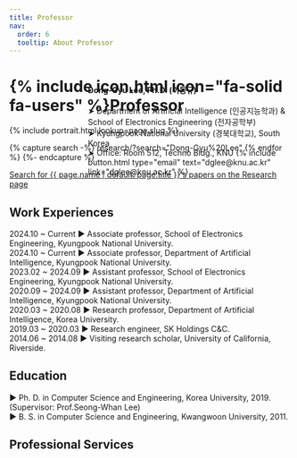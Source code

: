 ```yaml
---
title: Professor
nav:
  order: 6
  tooltip: About Professor
---
```


# {% include icon.html icon="fa-solid fa-users" %}Professor

<div class="container" style="display: flex; align-items: center; position: relative;">
  <div style="display: flex;">
    {% include portrait.html lookup=page.slug %}
  </div>
  <div style="display: flex; flex-direction: column; align-items: flex-start; text-align: left; position: absolute; left: 28%">
    <b>Dong-Gyu Lee, Ph.D. (이동규)</b><br>
    ➤ Department of Artificial Intelligence (인공지능학과) & School of Electronics Engineering (전자공학부)<br>
    ➤ Kyungpook National University (경북대학교), South Korea<br>
    ➤ Office: Room 512, Techno Bldg., KNU
    {%
      include button.html
      type="email"
      text="dglee@knu.ac.kr"
      link="dglee@knu.ac.kr"
    %}
  </div>
</div>

{% capture search -%}
  research/?search="Dong-Gyu%20Lee" {% endfor %}
{%- endcapture %}

<p class="center">
  <a href="{{ search | relative_url | uri_escape }}">
    Search for {{ page.name | default: page.title }}'s papers on the Research page
  </a>
</p>

## Work Experiences

2024.10 ~ Current ▶︎ Associate professor, School of Electronics Engineering, Kyungpook National University.<br>
2024.10 ~ Current ▶︎ Associate professor, Department of Artificial Intelligence, Kyungpook National University.<br>
2023.02 ~ 2024.09 ▶︎ Assistant professor, School of Electronics Engineering, Kyungpook National University.<br>
2020.09 ~ 2024.09 ▶︎ Assistant professor, Department of Artificial Intelligence, Kyungpook National University.<br>
2020.03 ~ 2020.08 ▶︎ Research professor, Department of Artificial Intelligence, Korea University.<br>
2019.03 ~ 2020.03 ▶︎ Research engineer, SK Holdings C&C.<br>
2014.06 ~ 2014.08 ▶︎ Visiting research scholar, University of California, Riverside.<br>

## Education
▶︎ Ph. D. in Computer Science and Engineering, Korea University, 2019. (Supervisor: Prof.Seong-Whan Lee)<br>
▶︎ B. S. in Computer Science and Engineering, Kwangwoon University, 2011.<br>

## Professional Services
